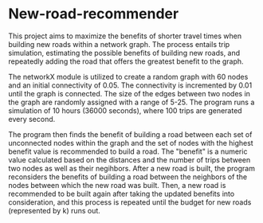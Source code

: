 # New-road-recommender
This project aims to maximize the benefits of shorter travel times when building new roads within a network graph. The process entails trip simulation, estimating the possible benefits of building new roads, and repeatedly adding the road that offers the greatest benefit to the graph.

The networkX module is utilized to create a random graph with 60 nodes and an initial connectivity of 0.05. The connectivity is incremented by 0.01 until the graph is connected. The size of the edges between two nodes in the graph are randomly assigned with a range of 5-25. The program runs a simulation of 10 hours (36000 seconds), where 100 trips are generated every second.

The program then finds the benefit of building a road between each set of unconnected nodes within the graph and the set of nodes with the highest benefit value is recommended to build a road. The "benefit" is a numeric value calculated based on the distances and the number of trips between two nodes as well as their negihbors. After a new road is built, the program reconsiders the benefits of building a road between the neighbors of the nodes between which the new road was built. Then, a new road is recommended to be built again after taking the updated benefits into consideration, and this process is repeated until the budget for new roads (represented by k) runs out.
